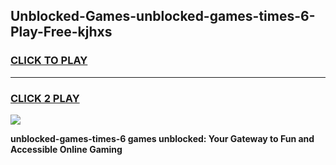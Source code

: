 
## Unblocked-Games-unblocked-games-times-6-Play-Free-kjhxs
<h3>
<a href="https://premium76.site?title=unblocked-games-times-6&ref=10A">CLICK TO PLAY</a></h3>
<hr>

<h3>
<a href="https://premium76.site?title=unblocked-games-times-6&ref=10A">CLICK 2 PLAY</a>
  
</h3>

<a href="https://premium76.site?title=unblocked-games-times-6&ref=10A"><img src="https://clearcache.store/games.png"></a>


**unblocked-games-times-6 games unblocked: Your Gateway to Fun and Accessible Online Gaming**

